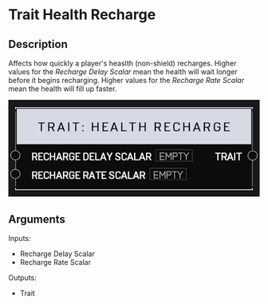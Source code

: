 # Trait Health Recharge

## Description

Affects how quickly a player's heaslth (non-shield) recharges. Higher values for the _Recharge Delay Scalar_ mean the health will wait longer before it begins recharging. Higher values for the _Recharge Rate Scalar_ mean the health will fill up faster.

![Trait Health Recharge](../../.gitbook/assets/images/scripting/traits/trait-health-recharge.png)

## Arguments

Inputs:

* Recharge Delay Scalar
* Recharge Rate Scalar

Outputs:

* Trait
